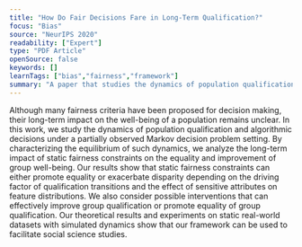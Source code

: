 ```yaml
---
title: "How Do Fair Decisions Fare in Long-Term Qualification?"
focus: "Bias"
source: "NeurIPS 2020"
readability: ["Expert"]
type: "PDF Article"
openSource: false
keywords: []
learnTags: ["bias","fairness","framework"]
summary: "A paper that studies the dynamics of population qualification and algorithmic decisions to analyze the long-term impact of static fairness constraints on the equality and improvement of group well-being. "
---
```

Although many fairness criteria have been proposed for decision making, their
long-term impact on the well-being of a population remains unclear. In this work,
we study the dynamics of population qualification and algorithmic decisions under a partially observed Markov decision problem setting. By characterizing the
equilibrium of such dynamics, we analyze the long-term impact of static fairness
constraints on the equality and improvement of group well-being. Our results
show that static fairness constraints can either promote equality or exacerbate disparity depending on the driving factor of qualification transitions and the effect
of sensitive attributes on feature distributions. We also consider possible interventions that can effectively improve group qualification or promote equality of group
qualification. Our theoretical results and experiments on static real-world datasets
with simulated dynamics show that our framework can be used to facilitate social
science studies.
